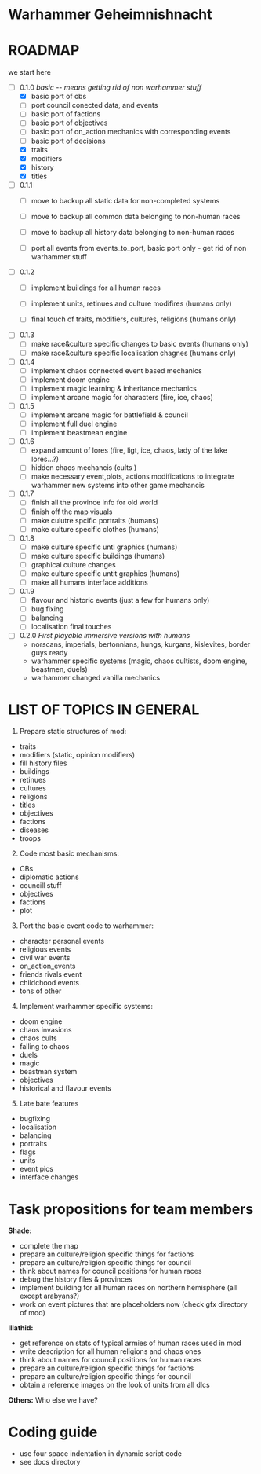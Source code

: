 Warhammer Geheimnishnacht
===============


# ROADMAP

we start here



* [ ] 0.1.0 *basic -- means getting rid of non warhammer stuff*
  - [x] basic port of cbs 
  - [ ] port council conected data, and events
  - [ ] basic port of factions
  - [ ] basic port of objectives
  - [ ] basic port of on_action mechanics with corresponding events
  - [ ] basic port of decisions
  - [x] traits
  - [x] modifiers
  - [x] history
  - [x] titles

* [ ] 0.1.1 
  - [ ] move to backup all static data for non-completed systems 
  - [ ] move to backup all common data belonging to non-human races
  - [ ] move to backup all history data belonging to non-human races
  - [ ] port all events from events_to_port, basic port only - get rid of non warhammer stuff


* [ ] 0.1.2 
  - [ ] implement buildings for all human races 
  - [ ] implement units, retinues and culture modifires (humans only)
  - [ ] final touch of traits, modifiers, cultures, religions (humans only)


* [ ] 0.1.3
  - [ ] make race&culture specific changes to basic events (humans only)
  - [ ] make race&culture specific localisation chagnes (humans only)

* [ ] 0.1.4
  - [ ] implement chaos connected event based mechanics
  - [ ] implement doom engine
  - [ ] implement magic learning & inheritance mechanics
  - [ ] implement arcane magic for characters (fire, ice, chaos)

* [ ] 0.1.5
  - [ ] implement arcane magic for battlefield & council
  - [ ] implement full duel engine
  - [ ] implement beastmean engine

* [ ] 0.1.6
  - [ ] expand amount of lores (fire, ligt, ice, chaos, lady of the lake lores...?)
  - [ ] hidden chaos mechancis (cults )
  - [ ] make necessary event,plots, actions modifications to integrate warhammer new systems into other game mechancis

* [ ] 0.1.7
  - [ ] finish all the province info for old world
  - [ ] finish off the map visuals
  - [ ] make culutre spcific portraits (humans)
  - [ ] make culture specific clothes (humans)

* [ ] 0.1.8
  - [ ] make culture specific unti graphics (humans)
  - [ ] make culture specific buildings (humans)
  - [ ] graphical culture changes
  - [ ] make culture specific untit graphics (humans)
  - [ ] make all humans interface additions

* [ ] 0.1.9 
  - [ ] flavour and historic events (just a few for humans only)
  - [ ] bug fixing
  - [ ] balancing
  - [ ] localisation final touches

* [ ] 0.2.0 *First playable immersive versions with humans*
  - norscans, imperials, bertonnians, hungs, kurgans, kislevites, border guys ready 
  - warhammer specific systems (magic, chaos cultists, doom engine, beastmen, duels)
  - warhammer changed vanilla mechanics




# LIST OF TOPICS IN GENERAL
1. Prepare static structures of mod:
  - traits
  - modifiers (static, opinion modifiers)
  - fill history files
  - buildings
  - retinues
  - cultures
  - religions
  - titles
  - objectives
  - factions
  - diseases
  - troops

2. Code most basic mechanisms:
  - CBs
  - diplomatic actions
  - councill stuff
  - objectives
  - factions
  - plot

3. Port the basic event code to warhammer:
  - character personal events			
  - religious events				
  - civil war events				
  - on_action_events				  
  - friends rivals event			
  - childchood events
  - tons of other

4. Implement warhammer specific systems:
  - doom engine
  - chaos invasions
  - chaos cults
  - falling to chaos 
  - duels
  - magic
  - beastman system
  - objectives
  - historical and flavour events

5. Late bate features
  - bugfixing 
  - localisation
  - balancing
  - portraits
  - flags
  - units
  - event pics
  - interface changes



# Task propositions for team members

**Shade:**
- complete the map
- prepare an culture/religion specific things for factions
- prepare an culture/religion specific things for council 
- think about names for council positions for human races
- debug the history files & provinces
- implement building for all human races on northern hemisphere (all except arabyans?)
- work on event pictures that are placeholders now (check gfx directory of mod)

**Illathid:**
- get reference on stats of typical armies of human races used in mod
- write description for all human religions and chaos ones
- think about names for council positions for human races
- prepare an culture/religion specific things for factions
- prepare an culture/religion specific things for council 
- obtain a reference images on the look of units from all dlcs

**Others:**
Who else we have?

# Coding guide
- use four space indentation in dynamic script code
- see docs directory 
